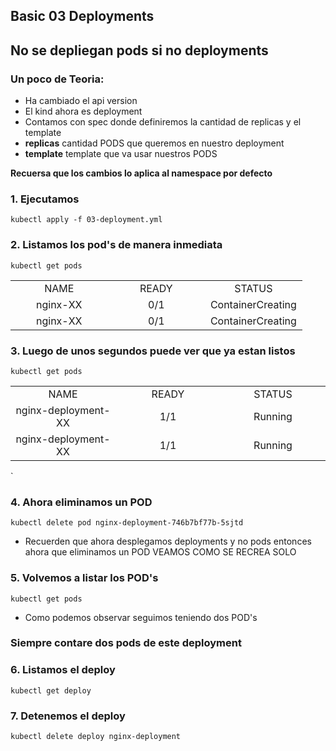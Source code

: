 ## Basic 03 Deployments

## No se depliegan pods si no deployments

### Un poco de Teoria:

- Ha cambiado el api version
- El kind ahora es deployment
- Contamos con spec donde definiremos la cantidad de replicas y el template
- **replicas** cantidad PODS que queremos en nuestro deployment
- **template** template que va usar nuestros PODS

**Recuersa que los cambios lo aplica al namespace por defecto**

### 1. Ejecutamos

`kubectl apply -f 03-deployment.yml`

### 2. Listamos los pod's de manera inmediata

`kubectl get pods`
<table style="width: 100%; text-align: center;">
  <tr>
    <td style="width: 33%;">NAME</td>
    <td style="width: 33%;">READY</td>
    <td style="width: 33%;">STATUS</td>
  </tr>
    <tr>
    <td style="width: 33%;">nginx-XX</td>
    <td style="width: 33%;">0/1</td>
    <td style="width: 33%;">ContainerCreating</td>
  </tr> 
    <tr>
    <td style="width: 33%;">nginx-XX</td>
    <td style="width: 33%;">0/1</td>
    <td style="width: 33%;">ContainerCreating</td>
  </tr>
</table> 

### 3. Luego de unos segundos puede ver que ya estan listos

`kubectl get pods`
<table style="width: 100%; text-align: center;">
  <tr>
    <td style="width: 33%;">NAME</td>
    <td style="width: 33%;">READY</td>
    <td style="width: 33%;">STATUS</td>
  </tr>
    <tr>
    <td style="width: 33%;">nginx-deployment-XX</td>
    <td style="width: 33%;">1/1</td>
    <td style="width: 33%;">Running</td>
  </tr> 
    <tr>
    <td style="width: 33%;">nginx-deployment-XX</td>
    <td style="width: 33%;">1/1</td>
    <td style="width: 33%;">Running</td>
  </tr>
</table> `

### 4. Ahora eliminamos un POD

`kubectl delete pod nginx-deployment-746b7bf77b-5sjtd`

- Recuerden que ahora desplegamos deployments y no pods entonces ahora que eliminamos un POD VEAMOS COMO SE RECREA SOLO

### 5. Volvemos a listar los POD's

`kubectl get pods`
 - Como podemos observar seguimos teniendo dos POD's 

### Siempre contare dos pods de este deployment

### 6. Listamos el deploy

`kubectl get deploy`

### 7. Detenemos el deploy

`kubectl delete deploy nginx-deployment`

